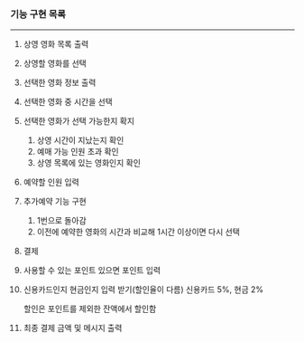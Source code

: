 ### 기능 구현 목록

---

1. 상영 영화 목록 출력
2. 상영할 영화를 선택
3. 선택한 영화 정보 출력

4. 선택한 영화 중 시간을 선택

5. 선택한 영화가 선택 가능한지 확지

   1. 상영 시간이 지났는지 확인
   2. 예매 가능 인원 초과 확인
   3. 상영 목록에 있는 영화인지 확인

6. 예약할 인원 입력

7. 추가예약 기능 구현

   1. 1번으로 돌아감
   2. 이전에 예약한 영화의 시간과 비교해 1시간 이상이면 다시 선택

8. 결제

9. 사용할 수 있는 포인트 있으면 포인트 입력

10. 신용카드인지 현금인지 입력 받기(할인율이 다름) 신용카드 5%, 현금 2%

    할인은 포인트를 제외한 잔액에서 할인함

11. 최종 결제 금액 및 메시지 출력